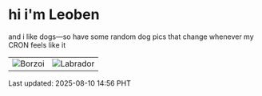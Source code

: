 # hi i'm Leoben

and i like dogs—so have some random dog pics that change whenever my CRON feels like it

|  |  |
|--------|----------|
| ![Borzoi](https://random-dog-vercel.vercel.app/api/random-borzoi?v=1754808993) | ![Labrador](https://random-dog-vercel.vercel.app/api/random-labrador?v=1754808993) |

Last updated: 2025-08-10 14:56 PHT
